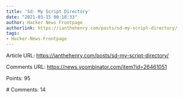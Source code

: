 ```yaml
---
title: 'Sd: My Script Directory'
date: "2021-03-15 00:18:33"
author: Hacker News Frontpage
authorlink: https://ianthehenry.com/posts/sd-my-script-directory/
tags:
- Hacker-News-Frontpage
---
```


<p>Article URL: <a href="https://ianthehenry.com/posts/sd-my-script-directory/">https://ianthehenry.com/posts/sd-my-script-directory/</a></p>
<p>Comments URL: <a href="https://news.ycombinator.com/item?id=26461051">https://news.ycombinator.com/item?id=26461051</a></p>
<p>Points: 95</p>
<p># Comments: 14</p>
